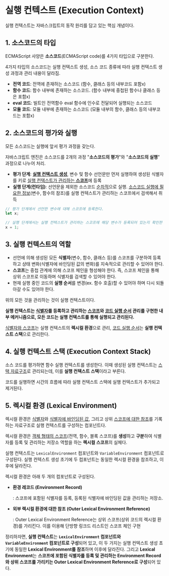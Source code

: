 # 실행 컨텍스트 (Execution Context)

실행 컨텍스트는 자바스크립트의 동작 원리를 담고 있는 핵심 개념이다.

## 1. 소스코드의 타입

ECMAScript 사양은 **소스코드**(ECMAScript code)를 4가지 타입으로 구분한다. 

4가지 타입의 소스코드는 실행 컨텍스트 생성, 소스 코드 종류에 따라 실행 컨텍스트 생성 과정과 관리 내용이 달라짐.

- **전역 코드**: 전역에 존재하는 소스코드 (함수, 클래스 등의 내부코드 포함x)
- **함수 코드**: 함수 내부에 존재하는 소스코드. (함수 내부에 중첩된 함수나 클래스 등은 포함x)
- **eval 코드**: 빌트인 전역함수 eval 함수에 인수로 전달되어 실행되는 소스코드
- **모듈 코드**: 모듈 내부에 존재하는 소스코드 (모듈 내부의 함수, 클래스 등의 내부코드는 포함x)



## 2. 소스코드의 평가와 실행

모든 소스코드는 실행에 앞서 평가 과정을 갖는다.

자바스크립트 엔진은 소스코드를 2개의 과정 "**소스코드의 평가**"와 "**소스코드의 실행**" 과정으로 나누어 처리.

- **평가 단계**: <u>**실행 컨텍스트 생성**</u>, 변수 및 함수 선언문만 먼저 실행하여 생성된 식별자를 키로 <u>실행 컨텍스트가 관리하는 **스코프**</u>에 등록
- **실행 단계(런타임)**: 선언문을 제외한 소스코드 <u>순차적</u>으로 실행.  <u>소스코드 실행에 필요한 정보</u>(변수, 함수의 참조)를 실행 컨텍스트가 관리하는 스코프에서 검색해서 취득

```js
// 평가 단계에서 선언한 변수에 대해 스코프에 등록한다.
let x;

// 실행 단계에서는 실행 컨텍스트가 관리하는 스코프에 해당 변수가 등록되어 있는지 확인한 후, 선언된 변수라면 값을 할당하고 할당 결과를 실행 컨텍스트에 등록하여 관리한다.
x = 1;
```



## 3. 실행 컨텍스트의 역할

- 선언에 의해 생성된 모든 **식별자**(변수, 함수, 클래스 등)를 스코프를 구분하여 등록하고 상태 변화(식별자에 바인딩된 값의 변화)를 지속적으로 관리할 수 있어야 한다.
- **스코프**는 중첩 관계에 의해 스코프 체인을 형성해야 한다. 즉, 스코프 체인을 통해 상위 스코프로 이동하며 식별자를 검색할 수 있어야 한다.
- 현재 실행 중인 코드의 **실행 순서**를 변경(ex. 함수 호출)할 수 있어야 하며 다시 되돌아갈 수도 있어야 한다. 

위의 모든 것을 관리하는 것이 실행 컨텍스트이다.

**실행 컨텍스트는 <u>식별자</u>를 등록하고 관리하는 <u>스코프</u>와 <u>코드 실행 순서</u> 관리를 구현한 내부 메커니즘으로, 모든 코드는 실행 컨텍스트를 통해 실행되고 관리된다.**

<u>식별자와 스코프</u>는 실행 컨텍스트의 **렉시컬 환경**으로 관리, <u>코드 실행 순서</u>는 **실행 컨텍스트 스택**으로 관리한다.



## 4. 실행 컨텍스트 스택 (Execution Context Stack)

소스 코드를 평가하면 함수 실행 컨텍스트를 생성한다. 이때 생성된 실행 컨텍스트는 <u>스택 자료구조</u>로 관리되는데, 이를 **실행 컨텍스트 스택**이라고 부른다.

코드를 실행하면 시간의 흐름에 따라 실행 컨텍스트 스택에 실행 컨텍스트가 추가되고 제거된다.



## 5. 렉시컬 환경 (Lexical Environment)

렉시컬 환경은 <u>식별자</u>와 <u>식별자에 바인딩된 값</u>, 그리고 상위 <u>스코프에 대한 참조</u>를 기록하는 자료구조로 실행 컨텍스트를 구성하는 컴포넌트다.

렉시컬 환경은 <u>객체 형태의 스코프</u>(전역, 함수, 블록 스코프)를 **생성**하고 **구분**하여 식별자를 등록 및 관리하는 저장소 역할을 하는 **렉시컬 스코프**의 실체다.

실행 컨텍스트는 `LexicalEnvironment` 컴포넌트와 `VariableEnvironment` 컴포넌트로 구성된다. 실행 컨텍스트 생성 초기에 두 컴포넌트는 동일한 렉시컬 환경을 참조하고, 이후에 달라진다.

렉시컬 환경은 아래 두 개의 컴포넌트로 구성된다.

- **환경 레코드 (Environment Record)**

  : 스코프에 포함된 식별자를 등록, 등록된 식별자에 바인딩된 값을 관리하는 저장소.

- **외부 렉시컬 환경에 대한 참조 (Outer Lexical Environment Reference)**

  : Outer Lexical Environment Reference는 상위 스코프(상위 코드의 렉시컬 환경)를 가리킨다. 이를 이용해 단방향 링크드 리스트인 스코프 체인 구현

정리하자면, **실행 컨텍스트**는  **`LexicalEnvironment` 컴포넌트와 `VariableEnvironment` 컴포넌트로 구성**되어 있고, 이 두 가지는 실행 컨텍스트 생성 초기에 동일한 **Lexical Environment를 참조**하며 이후에 달라진다. 그리고 **Lexical Environment**는 **스코프에 포함된 식별자를 등록 및 관리하는 Environment Record와 상위 스코프를 가리키는 Outer Lexical Environment Reference로 구성**되어 있다.
